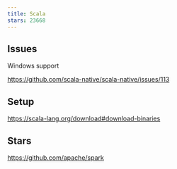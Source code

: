 ```yaml
---
title: Scala
stars: 23668
---
```


## Issues

Windows support

<https://github.com/scala-native/scala-native/issues/113>

## Setup

<https://scala-lang.org/download#download-binaries>

## Stars

<https://github.com/apache/spark>
